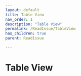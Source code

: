 ```yaml
---
layout: default
title: Table View
nav_order: 1
description: "Table View"
permalink: /ReadIssue/TableView
has_children: true
parent: ReadIssue

---
```


# Table View
 